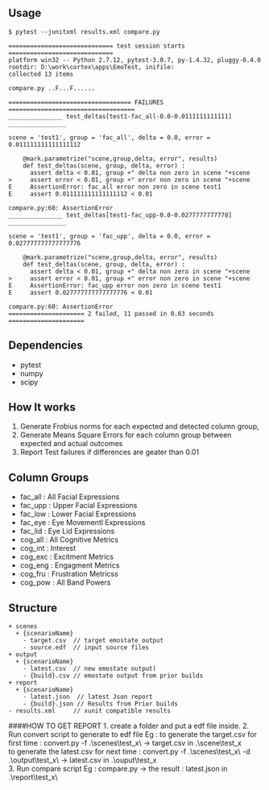 
## Usage 

```
$ pytest --junitxml results.xml compare.py

============================= test session starts =============================                 
platform win32 -- Python 2.7.12, pytest-3.0.7, py-1.4.32, pluggy-0.4.0                          
rootdir: D:\work\cortex\apps\EmoTest, inifile:                                                  
collected 13 items                                                                              
                                                                                                
compare.py ..F...F......                                                                        
                                                                                                
================================== FAILURES ===================================                 
_______________ test_deltas[test1-fac_all-0.0-0.0111111111111] ________________                 
                                                                                                
scene = 'test1', group = 'fac_all', delta = 0.0, error = 0.011111111111111112                   
                                                                                                
    @mark.parametrize("scene,group,delta, error", results)                                      
    def test_deltas(scene, group, delta, error) :                                               
      assert delta < 0.01, group +" delta non zero in scene "+scene                             
>     assert error < 0.01, group +" error non zero in scene "+scene                             
E     AssertionError: fac_all error non zero in scene test1                                     
E     assert 0.011111111111111112 < 0.01                                                        
                                                                                                
compare.py:60: AssertionError                                                                   
_______________ test_deltas[test1-fac_upp-0.0-0.0277777777778] ________________                 
                                                                                                
scene = 'test1', group = 'fac_upp', delta = 0.0, error = 0.027777777777777776                   
                                                                                                
    @mark.parametrize("scene,group,delta, error", results)                                      
    def test_deltas(scene, group, delta, error) :                                               
      assert delta < 0.01, group +" delta non zero in scene "+scene                             
>     assert error < 0.01, group +" error non zero in scene "+scene                             
E     AssertionError: fac_upp error non zero in scene test1                                     
E     assert 0.027777777777777776 < 0.01                                                        
                                                                                                
compare.py:60: AssertionError                                                                   
===================== 2 failed, 11 passed in 0.63 seconds =====================                 
```

## Dependencies

- pytest
- numpy
- scipy

## How It works

1. Generate Frobius norms for each expected and detected column group, 
1. Generate Means Square Errors for each column group between expected and actual outcomes
2. Report Test failures if differences are geater than 0.01

## Column Groups

- fac_all : All Facial Expressions
- fac_upp : Upper Facial Expressions
- fac_low : Lower Facial Expressions
- fac_eye : Eye Movementl Expressions
- fac_lid : Eye Lid Expressions
- cog_all : All Cognitive  Metrics 
- cog_int : Interest 
- cog_exc : Excitment Metrics
- cog_eng : Engagment Metrics 
- cog_fru : Frustration Metricss
- cog_pow : All Band Powers

## Structure

```
+ scenes
  + {scenarioName}
    - target.csv  // target emostate output
    - source.edf  // input source files
+ output
  + {scenarioName}
    - latest.csv  // new emostate output)
    - {build}.csv // emostate output from prior builds
+ report
  + {scenarioName}
    - latest.json  // latest Json report
    - {build}.json // Results from Prior builds
- results.xml     // xunit compatible results
```

####HOW TO GET REPORT
    1. create a folder and put a edf file inside.
    2. Run convert script to generate to edf file 
        Eg : to generate the target.csv for first time : convert.py -f .\scenes\test_x\                        -> target.csv in .\scene\test_x\
             to generate the latest.csv for next time  : convert.py -f .\scenes\test_x\ -d .\output\test_x\    -> latest.csv in .\ouput\test_x\
    3. Run compare script
        Eg : compare.py     -> the result : latest.json  in .\report\test_x\
    



